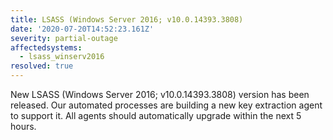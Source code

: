 ```yaml
---
title: LSASS (Windows Server 2016; v10.0.14393.3808)
date: '2020-07-20T14:52:23.161Z'
severity: partial-outage
affectedsystems:
  - lsass_winserv2016
resolved: true
---
```

New LSASS (Windows Server 2016; v10.0.14393.3808) version has been released. Our automated processes are building a new key extraction agent to support it. All agents should automatically upgrade within the next 5 hours.

<!--- language code: en -->
